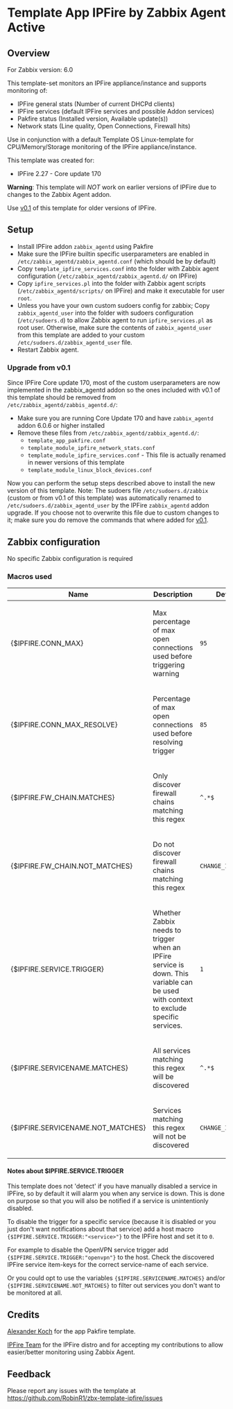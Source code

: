 # Template App IPFire by Zabbix Agent Active

## Overview

For Zabbix version: 6.0

This template-set monitors an IPFire appliance/instance and supports monitoring of:
- IPFire general stats (Number of current DHCPd clients)
- IPFire services (default IPFire services and possible Addon services)
- Pakfire status (Installed version, Available update(s))
- Network stats (Line quality, Open Connections, Firewall hits)

Use in conjunction with a default Template OS Linux-template for CPU/Memory/Storage monitoring of the IPFire appliance/instance.

This template was created for:

- IPFire 2.27 - Core update 170

**Warning**: This template will *NOT* work on earlier versions of IPFire due to changes to the Zabbix Agent addon.

Use [v0.1](https://github.com/RobinR1/zbx-template-ipfire/releases/tag/0.1) of this template for older versions of IPFire.

## Setup

- Install IPFire addon `zabbix_agentd` using Pakfire
- Make sure the IPFire builtin specific userparameters are enabled in `/etc/zabbix_agentd/zabbix_agentd.conf` (which should be by default)
- Copy `template_ipfire_services.conf` into the folder with Zabbix agent configuration (`/etc/zabbix_agentd/zabbix_agentd.d/` on IPFire)
- Copy `ipfire_services.pl` into the folder with Zabbix agent scripts (`/etc/zabbix_agentd/scripts/` on IPFire) and make it executable for user `root`.
- Unless you have your own custom sudoers config for zabbix; Copy `zabbix_agentd_user` into the folder with sudoers configuration (`/etc/sudoers.d`) to allow Zabbix agent to run `ipfire_services.pl` as root user.
  Otherwise, make sure the contents of `zabbix_agentd_user` from this template are added to your custom `/etc/sudoers.d/zabbix_agentd_user` file.
- Restart Zabbix agent.

### Upgrade from v0.1

Since IPFire Core update 170, most of the custom userparameters are now implemented in the zabbix_agentd addon so the ones included with v0.1 of this template should be removed from `/etc/zabbix_agentd/zabbis_agentd.d/`:

- Make sure you are running Core Update 170 and have `zabbix_agentd` addon 6.0.6 or higher installed
- Remove these files from `/etc/zabbix_agentd/zabbix_agentd.d/`:
  - `template_app_pakfire.conf`
  - `template_module_ipfire_network_stats.conf`
  - `template_module_ipfire_services.conf` - This file is actually renamed in newer versions of this template
  - `template_module_linux_block_devices.conf`

Now you can perform the setup steps described above to install the new version of this template.
Note: The sudoers file `/etc/sudoers.d/zabbix` (custom or from v0.1 of this template) was automatically renamed to `/etc/sudoers.d/zabbix_agentd_user` by the IPFire `zabbix_agentd` addon upgrade. If you choose not to overwrite this file due to custom changes to it; make sure you do remove the commands that where added for [v0.1](https://github.com/RobinR1/zbx-template-ipfire/blob/0.1/sudoers.d/zabbix).

## Zabbix configuration

No specific Zabbix configuration is required

### Macros used
|Name|Description|Default|
|----|-----------|-------|
|{$IPFIRE.CONN_MAX} |<p>Max percentage of max open connections used before triggering warning</p>|`95` |
|{$IPFIRE.CONN_MAX_RESOLVE} |<p>Percentage of max open connections used before resolving trigger</p>|`85` |
|{$IPFIRE.FW_CHAIN.MATCHES} |<p>Only discover firewall chains matching this regex</p>|`^.*$` |
|{$IPFIRE.FW_CHAIN.NOT_MATCHES} |<p>Do not discover firewall chains matching this regex</p>|`CHANGE_IF_NEEDED` |
|{$IPFIRE.SERVICE.TRIGGER} |<p>Whether Zabbix needs to trigger when an IPFire service is down. This variable can be used with context to exclude specific services.</p>|`1` |
|{$IPFIRE.SERVICENAME.MATCHES} |<p>All services matching this regex will be discovered</p>|`^.*$` |
|{$IPFIRE.SERVICENAME.NOT_MATCHES} |<p>Services matching this regex will not be discovered</p>|`CHANGE_IF_NEEDED` |

#### Notes about $IPFIRE.SERVICE.TRIGGER
This template does not 'detect' if you have manually disabled a service in IPFire, so by default it will alarm you when any service is down. This is done on purpose so that you will also be notified if a service is unintentionly disabled.

To disable the trigger for a specific service (because it is disabled or you just don't want notifications about that service) add a host macro `{$IPFIRE.SERVICE.TRIGGER:"<service>"}` to the IPFire host and set it to `0`. 

For example to disable the OpenVPN service trigger add `{$IPFIRE.SERVICE.TRIGGER:"openvpn"}` to the host. Check the discovered IPFire service item-keys for the correct service-name of each service.

Or you could opt to use the variables `{$IPFIRE.SERVICENAME.MATCHES}` and/or `{$IPFIRE.SERVICENAME.NOT_MATCHES}` to filter out services
you don't want to be monitored at all.

## Credits

[Alexander Koch](https://community.ipfire.org/t/looking-for-the-zabbix-agent-template/1459/2) for the app Pakfire template.

[IPFire Team](https://www.ipfire.org) for the IPFire distro and for accepting my contributions to allow easier/better monitoring using Zabbix Agent.

## Feedback

Please report any issues with the template at https://github.com/RobinR1/zbx-template-ipfire/issues